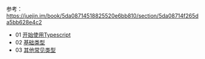 参考：https://juejin.im/book/5da08714518825520e6bb810/section/5da08714f265da5bb628e4c2 
- 01 [开始使用Typescript](./doc/01开始使用Typescript.md)
- 02 [基础类型](./doc/02基础类型.md)
- 03 [其他常见类型](./doc/03其他常见类型.md)